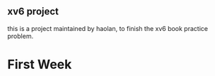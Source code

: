 ## xv6 project

this is a project maintained by haolan, to finish the xv6 book practice problem.

# First Week

